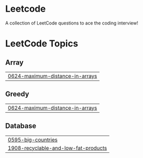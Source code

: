 # Leetcode
A collection of LeetCode questions to ace the coding interview!

<!---LeetCode Topics Start-->
# LeetCode Topics
## Array
|  |
| ------- |
| [0624-maximum-distance-in-arrays](https://github.com/Karthik-Saladi5/Leetcode/tree/master/0624-maximum-distance-in-arrays) |
## Greedy
|  |
| ------- |
| [0624-maximum-distance-in-arrays](https://github.com/Karthik-Saladi5/Leetcode/tree/master/0624-maximum-distance-in-arrays) |
## Database
|  |
| ------- |
| [0595-big-countries](https://github.com/Karthik-Saladi5/Leetcode/tree/master/0595-big-countries) |
| [1908-recyclable-and-low-fat-products](https://github.com/Karthik-Saladi5/Leetcode/tree/master/1908-recyclable-and-low-fat-products) |
<!---LeetCode Topics End-->